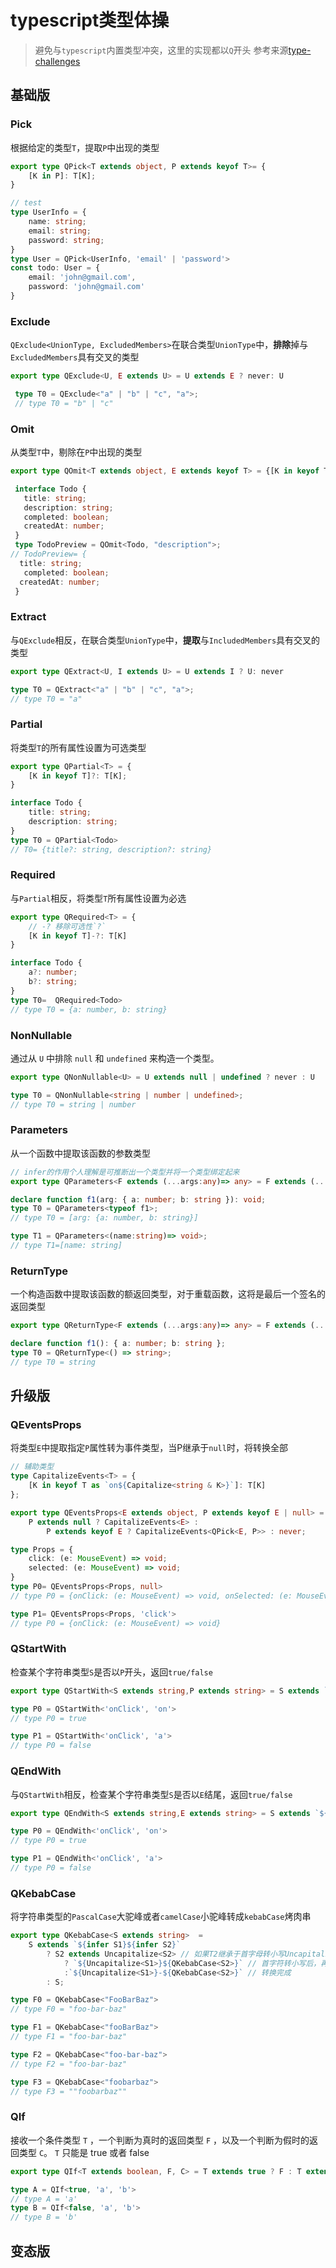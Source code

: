 # typescript类型体操

 > 避免与`typescript`内置类型冲突，这里的实现都以`Q`开头
参考来源[type-challenges](https://github.com/type-challenges/type-challenges/blob/main/README.zh-CN.md)

## 基础版

### Pick

根据给定的类型`T`，提取`P`中出现的类型

```typescript
export type QPick<T extends object, P extends keyof T>= {
    [K in P]: T[K];
}
```

```typescript
// test
type UserInfo = {
    name: string;
    email: string;
    password: string;
}
type User = QPick<UserInfo, 'email' | 'password'>
const todo: User = {
    email: 'john@gmail.com',
    password: 'john@gmail.com'
}

```

### Exclude

`QExclude<UnionType, ExcludedMembers>`在联合类型`UnionType`中，**排除**掉与`ExcludedMembers`具有交叉的类型

```typescript
export type QExclude<U, E extends U> = U extends E ? never: U
```

```typescript
 type T0 = QExclude<"a" | "b" | "c", "a">;
 // type T0 = "b" | "c"
```

### Omit

从类型`T`中，剔除在`P`中出现的类型

```typescript
export type QOmit<T extends object, E extends keyof T> = {[K in keyof T as K extends E ? never : K]: T[K]}
```

```typescript
 interface Todo {
   title: string;
   description: string;
   completed: boolean;
   createdAt: number;
 }
 type TodoPreview = QOmit<Todo, "description">;
// TodoPreview= {
  title: string;
   completed: boolean;
  createdAt: number;
 }
```

### Extract

与`QExclude`相反，在联合类型`UnionType`中，**提取**与`IncludedMembers`具有交叉的类型

```typescript
export type QExtract<U, I extends U> = U extends I ? U: never
```

```typescript
type T0 = QExtract<"a" | "b" | "c", "a">;
// type T0 = "a"
```

### Partial

将类型`T`的所有属性设置为可选类型

```typescript
export type QPartial<T> = {
    [K in keyof T]?: T[K];
}
```

```typescript
interface Todo {
    title: string;
    description: string;
}
type T0 = QPartial<Todo>
// T0= {title?: string, description?: string}
```



### Required

与`Partial`相反，将类型`T`所有属性设置为必选

```typescript
export type QRequired<T> = {
    // -? 移除可选性`?`
    [K in keyof T]-?: T[K]
}
```

```typescript
interface Todo {
    a?: number;
    b?: string;
}
type T0=  QRequired<Todo>
// type T0 = {a: number, b: string}
```



### NonNullable

通过从 `U` 中排除 `null` 和 `undefined` 来构造一个类型。

```typescript
export type QNonNullable<U> = U extends null | undefined ? never : U
```

```typescript
type T0 = QNonNullable<string | number | undefined>;
// type T0 = string | number
```

### Parameters

从一个函数中提取该函数的参数类型

```typescript
// infer的作用个人理解是可推断出一个类型并将一个类型绑定起来
export type QParameters<F extends (...args:any)=> any> = F extends (...args:infer P) => any ? P : never; 

```

```typescript
declare function f1(arg: { a: number; b: string }): void;
type T0 = QParameters<typeof f1>;
// type T0 = [arg: {a: number, b: string}]

type T1 = QParameters<(name:string)=> void>;
// type T1=[name: string]
```



### ReturnType

一个构造函数中提取该函数的额返回类型，对于重载函数，这将是最后一个签名的返回类型

```typescript
export type QReturnType<F extends (...args:any)=> any> = F extends (...args: any) => infer R ? R : any;
```

```typescript
declare function f1(): { a: number; b: string };
type T0 = QReturnType<() => string>;
// type T0 = string
```

## 升级版
### QEventsProps
将类型`E`中提取指定`P`属性转为事件类型，当P继承于`null`时，将转换全部
```typescript
// 辅助类型
type CapitalizeEvents<T> = {
    [K in keyof T as `on${Capitalize<string & K>}`]: T[K]
};

export type QEventsProps<E extends object, P extends keyof E | null> =
    P extends null ? CapitalizeEvents<E> :
        P extends keyof E ? CapitalizeEvents<QPick<E, P>> : never;
```
```typescript
type Props = {
    click: (e: MouseEvent) => void;
    selected: (e: MouseEvent) => void;
}
type P0= QEventsProps<Props, null>
// type P0 = {onClick: (e: MouseEvent) => void, onSelected: (e: MouseEvent) => void}

type P1= QEventsProps<Props, 'click'>
// type P0 = {onClick: (e: MouseEvent) => void}

```
### QStartWith
检查某个字符串类型`S`是否以`P`开头，返回`true/false`
```typescript
export type QStartWith<S extends string,P extends string> = S extends `${P}${infer R}` ? true  : false;

```
```typescript
type P0 = QStartWith<'onClick', 'on'>
// type P0 = true

type P1 = QStartWith<'onClick', 'a'>
// type P0 = false
```
### QEndWith
与`QStartWith`相反，检查某个字符串类型`S`是否以`E`结尾，返回`true/false`
```typescript
export type QEndWith<S extends string,E extends string> = S extends `${infer R}${E}` ? true  : false;

```
```typescript
type P0 = QEndWith<'onClick', 'on'>
// type P0 = true

type P1 = QEndWith<'onClick', 'a'>
// type P0 = false
```
### QKebabCase
将字符串类型的`PascalCase`大驼峰或者`camelCase`小驼峰转成`kebabCase`烤肉串
```typescript
export type QKebabCase<S extends string>  =
    S extends `${infer S1}${infer S2}`
        ? S2 extends Uncapitalize<S2> // 如果T2继承于首字母转小写Uncapitalize，说明该类型是小驼峰
            ? `${Uncapitalize<S1>}${QKebabCase<S2>}` // 首字符转小写后，再次转换
            :`${Uncapitalize<S1>}-${QKebabCase<S2>}` // 转换完成
        : S;
```
```typescript
type F0 = QKebabCase<"FooBarBaz">
// type F0 = "foo-bar-baz"

type F1 = QKebabCase<"fooBarBaz">
// type F1 = "foo-bar-baz"

type F2 = QKebabCase<"foo-bar-baz">
// type F2 = "foo-bar-baz"

type F3 = QKebabCase<"foobarbaz">
// type F3 = ""foobarbaz""
```

### QIf
接收一个条件类型 `T` ，一个判断为真时的返回类型 `F` ，以及一个判断为假时的返回类型 `C`。 `T` 只能是 true 或者 false
```typescript
export type QIf<T extends boolean, F, C> = T extends true ? F : T extends false ? C : never
```
```typescript
type A = QIf<true, 'a', 'b'>
// type A = 'a'
type B = QIf<false, 'a', 'b'>
// type B = 'b'
```
## 变态版
